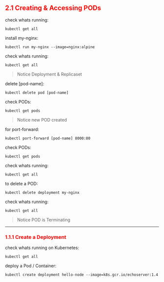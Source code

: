 ## <font color='red'> 2.1 Creating & Accessing PODs </font>

check whats running:
```
kubectl get all
```
install my-nginx:
```
kubectl run my-nginx --image=nginx:alpine
```
check whats running:
```
kubectl get all
```
> Notice Deployment & Replicaset  

delete [pod-name]:
```
kubectl delete pod [pod-name]
```
check PODs:
```
kubectl get pods
```
> Notice new POD created

for port-forward:
```
kubectl port-forward [pod-name] 8000:80
```
check PODs:
```
kubectl get pods
```
check whats running:
```
kubectl get all
```
to delete a POD:
```
kubectl delete deployment my-nginx
```
check whats running:
```
kubectl get all
```
> Notice POD is Terminating

---

### <font color='red'> 1.1.1 Create  a Deployment </font>
check whats running on Kubernetes:
```
kubectl get all
```
deploy a Pod / Container:
```
kubectl create deployment hello-node --image=k8s.gcr.io/echoserver:1.4
```
